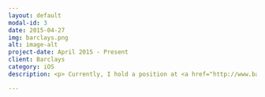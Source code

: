 ```yaml
---
layout: default
modal-id: 3
date: 2015-04-27
img: barclays.png
alt: image-alt
project-date: April 2015 - Present
client: Barclays
category: iOS
description: <p> Currently, I hold a position at <a href="http://www.barclays.com/" target="_blank" rel="nofollow">Barclays</a> as an iOS Developer in Dallas, TX. <br></p>

---
```

